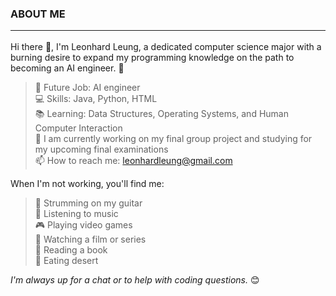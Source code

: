 ### ABOUT ME <hr>
Hi there 👋, I'm Leonhard Leung, a dedicated computer science major with a burning desire to expand my programming knowledge on the path to becoming an AI engineer. 🚀

> 🚀 Future Job: AI engineer <br>
> 💻 Skills: Java, Python, HTML <br>
> 📚 Learning: Data Structures, Operating Systems, and Human Computer Interaction <br>
> 🔭 I am currently working on my final group project and studying for my upcoming final examinations <br>
> 📫 How to reach me: leonhardleung@gmail.com

When I'm not working, you'll find me:
> 🎸 Strumming on my guitar <br>
> 🎵 Listening to music <br>
> 🎮 Playing video games <br>
> 🎥 Watching a film or series <br>
> 📖 Reading a book <br>
> 🍨 Eating desert

*I'm always up for a chat or to help with coding questions.* 😊

<!--
**L30n-M31/L30n-M31** is a ✨ _special_ ✨ repository because its `README.md` (this file) appears on your GitHub profile.

Here are some ideas to get you started:

- 🔭 I’m currently working on my prelim project
- 🌱 I’m currently learning linked list
- 👯 I’m looking to collaborate on Intellij
- 🤔 I’m looking for help with ...
- 💬 Ask me about ...
- 📫 How to reach me: ...
- 😄 Pronouns: ...
- ⚡ Fun fact: ...
-->
